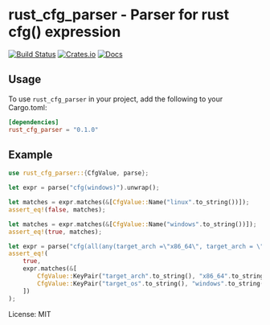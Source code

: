 # rust_cfg_parser - Parser for rust cfg() expression

[![Build Status](https://github.com/samarunraj/rust_cfg_parser/actions/workflows/ci.yml/badge.svg)](https://github.com/samarunraj/rust_cfg_parser/actions?workflow=CI)
[![Crates.io](https://img.shields.io/crates/v/rust_cfg_parser.svg)](https://crates.io/crates/rust_cfg_parser)
[![Docs](https://docs.rs/rust_cfg_parser/badge.svg)](https://docs.rs/rust_cfg_parser)

## Usage

To use `rust_cfg_parser` in your project, add the following to your Cargo.toml:

``` toml
[dependencies]
rust_cfg_parser = "0.1.0"
```

## Example

```rust
use rust_cfg_parser::{CfgValue, parse};

let expr = parse("cfg(windows)").unwrap();

let matches = expr.matches(&[CfgValue::Name("linux".to_string())]);
assert_eq!(false, matches);

let matches = expr.matches(&[CfgValue::Name("windows".to_string())]);
assert_eq!(true, matches);

let expr = parse("cfg(all(any(target_arch =\"x86_64\", target_arch = \"aarch64\"), target_os = \"windows\"))").unwrap();
assert_eq!(
    true,
    expr.matches(&[
        CfgValue::KeyPair("target_arch".to_string(), "x86_64".to_string()),
        CfgValue::KeyPair("target_os".to_string(), "windows".to_string())
    ])
);
```

License: MIT